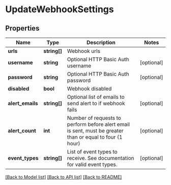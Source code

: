 # UpdateWebhookSettings

## Properties
 Name             | Type         | Description                                                                                              | Notes      
------------------|--------------|----------------------------------------------------------------------------------------------------------|------------
 **urls**         | **string[]** | Webhook urls                                                                                             |
 **username**     | **string**   | Optional HTTP Basic Auth username                                                                        | [optional] 
 **password**     | **string**   | Optional HTTP Basic Auth password                                                                        | [optional] 
 **disabled**     | **bool**     | Webhook disabled                                                                                         |
 **alert_emails** | **string[]** | Optional list of emails to send alert to if webhook fails                                                | [optional] 
 **alert_count**  | **int**      | Number of requests to perform before alert email is sent, must be greater than or equal to four (1 hour) | [optional] 
 **event_types**  | **string[]** | List of event types to receive. See documentation for valid event types.                                 | [optional] 

[[Back to Model list]](../../README.md#documentation-for-models) [[Back to API list]](../../README.md#documentation-for-api-endpoints) [[Back to README]](../../README.md)

